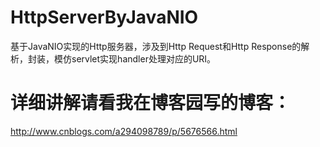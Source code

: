 # HttpServerByJavaNIO
基于JavaNIO实现的Http服务器，涉及到Http Request和Http Response的解析，封装，模仿servlet实现handler处理对应的URI。

# 详细讲解请看我在博客园写的博客：
http://www.cnblogs.com/a294098789/p/5676566.html
